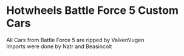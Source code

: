 # Hotwheels Battle Force 5 Custom Cars
All Cars from Battle Force 5 are ripped by ValkenVugen <br>
Imports were done by Natr and Beasincolt
